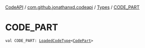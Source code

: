 [CodeAPI](../../index.md) / [com.github.jonathanxd.codeapi](../index.md) / [Types](index.md) / [CODE_PART](.)

# CODE_PART

`val CODE_PART: `[`LoadedCodeType`](../../com.github.jonathanxd.codeapi.type/-loaded-code-type/index.md)`<`[`CodePart`](../-code-part/index.md)`>`